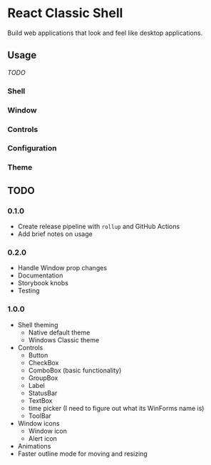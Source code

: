 # React Classic Shell

Build web applications that look and feel like desktop applications.

## Usage

*TODO*

### Shell

### Window

### Controls

### Configuration

### Theme

## TODO

### 0.1.0

* Create release pipeline with `rollup` and GitHub Actions
* Add brief notes on usage

### 0.2.0

* Handle Window prop changes
* Documentation
* Storybook knobs
* Testing

### 1.0.0

* Shell theming
  * Native default theme
  * Windows Classic theme
* Controls
  * Button
  * CheckBox
  * ComboBox (basic functionality)
  * GroupBox
  * Label
  * StatusBar
  * TextBox
  * time picker (I need to figure out what its WinForms name is)
  * ToolBar
* Window icons
  * Window icon
  * Alert icon
* Animations
* Faster outline mode for moving and resizing
